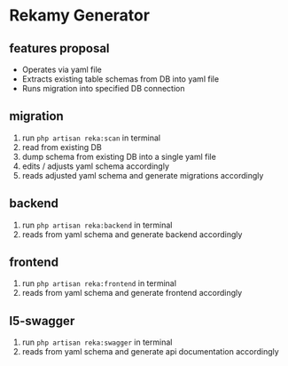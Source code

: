 # Rekamy Generator

## features proposal

- Operates via yaml file
- Extracts existing table schemas from DB into yaml file
- Runs migration into specified DB connection

## migration

1. run `php artisan reka:scan` in terminal
2. read from existing DB
3. dump schema from existing DB into a single yaml file
4. edits / adjusts yaml schema accordingly
5. reads adjusted yaml schema and generate migrations accordingly



## backend

1. run `php artisan reka:backend` in terminal
2. reads from yaml schema and generate backend accordingly

## frontend

1. run `php artisan reka:frontend` in terminal
2. reads from yaml schema and generate frontend accordingly

## l5-swagger

1. run `php artisan reka:swagger` in terminal
2. reads from yaml schema and generate api documentation accordingly